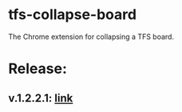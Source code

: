 # tfs-collapse-board
The Chrome extension for collapsing a TFS board.

# Release:
## v.1.2.2.1: [link](https://github.com/andreilucaci/tfs-collapse-board/tree/1.2.2.1)
